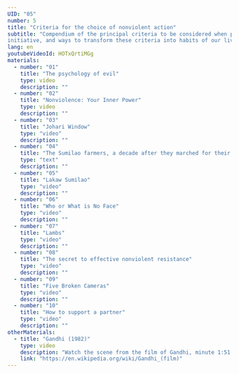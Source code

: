 ```yaml
---
UID: "05"
number: 5
title: "Criteria for the choice of nonviolent action"
subtitle: "Compendium of the principal criteria to be considered when preparing for a nonviolent
initiative, and ways to transform these criteria into habits of our lives."
lang: en
youtubeVideoId: HOTxQrtiMGg
materials:
  - number: "01"
    title: "The psychology of evil"
    type: video
    description: ""
  - number: "02"
    title: "Nonviolence: Your Inner Power"
    type: video
    description: ""
  - number: "03"
    title: "Johari Window"
    type: "video"
    description: ""
  - number: "04"
    title: "The Sumilao farmers, a decade after they marched for their rights"
    type: "text"
    description: ""
  - number: "05"
    title: "Lakaw Sumilao"
    type: "video"
    description: ""
  - number: "06"
    title: "Who or What is No Face"
    type: "video"
    description: ""
  - number: "07"
    title: "Lambs"
    type: "video"
    description: ""
  - number: "08"
    title: "The secret to effective nonviolent resistance"
    type: "video"
    description: ""
  - number: "09"
    title: "Five Broken Cameras"
    type: "video"
    description: ""
  - number: "10"
    title: "How to support a partner"
    type: "video"
    description: ""
otherMaterials:
  - title: "Gandhi (1982)"
    type: video
    description: "Watch the scene from the film of Gandhi, minute 1:51:07"
    link: "https://en.wikipedia.org/wiki/Gandhi_(film)"
---
```


